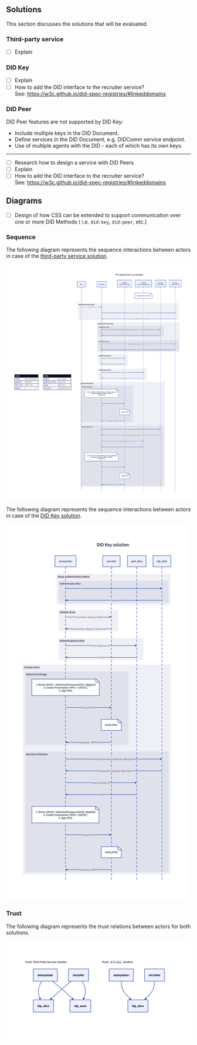 ## Solutions

This section discusses the solutions that will be evaluated.

### Third-party service

- [ ] Explain

### DID Key

- [ ] Explain
- [ ] How to add the DID interface to the recruiter service? </br>
  See: <https://w3c.github.io/did-spec-registries/#linkeddomains>

### DID Peer

DID Peer features are not supported by DID Key:

- Include multiple keys in the DID Document.
- Define services in the DID Document, e.g. DIDComm service endpoint.
- Use of multiple agents with the DID - each of which has its own keys.

---

- [ ] Research how to design a service with DID Peers
- [ ] Explain
- [ ] How to add the DID interface to the recruiter service? </br>
  See: <https://w3c.github.io/did-spec-registries/#linkeddomains>

## Diagrams

- [ ] Design of how CSS can be extended to support communication over one or more DID Methods (
  i.e. `did:key`, `did:peer`, etc.)

### Sequence

The following diagram represents
the sequence interactions between actors in case of the
[third-party service solution](#third-party-service).

![Sequence diagram: Third-party service solution](../diagrams/sequence-3rd-party.png)

The following diagram represents
the sequence interactions between actors in case of the
[DID Key solution](#did-key).

![Sequence diagram: DID Key solution](../diagrams/sequence-did-key.png)

### Trust

The following diagram represents
the trust relations between actors for both solutions.

![Trust relations for both solutions](../diagrams/trust.png)
